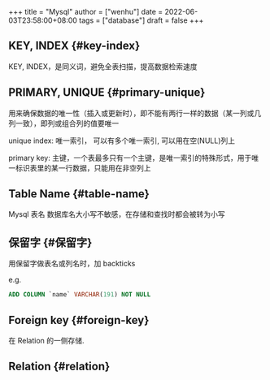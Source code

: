 +++
title = "Mysql"
author = ["wenhu"]
date = 2022-06-03T23:58:00+08:00
tags = ["database"]
draft = false
+++

## KEY, INDEX {#key-index}

KEY, INDEX，是同义词，避免全表扫描，提高数据检索速度


## PRIMARY, UNIQUE {#primary-unique}

用来确保数据的唯一性（插入或更新时），即不能有两行一样的数据（某一列或几列一致），即列或组合列的值要唯一

unique index: 唯一索引， 可以有多个唯一索引, 可以用在空(NULL)列上

primary key: 主键，一个表最多只有一个主键，是唯一索引的特殊形式，用于唯一标识表里的某一行数据，只能用在非空列上


## Table Name {#table-name}

Mysql 表名 数据库名大小写不敏感，在存储和查找时都会被转为小写


## 保留字 {#保留字}

用保留字做表名或列名时，加 backticks

e.g.

```sql
ADD COLUMN `name` VARCHAR(191) NOT NULL
```


## Foreign key {#foreign-key}

在 Relation 的一侧存储.


## Relation {#relation}
